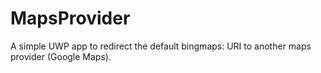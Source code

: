 # MapsProvider
A simple UWP app to redirect the default bingmaps: URI to another maps provider (Google Maps).
